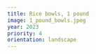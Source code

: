 ```yaml
---
title: Rice bowls, 1 pound
image: 1_pound_bowls.jpeg
year: 2023
priority: 4
orientation: landscape
---
```

